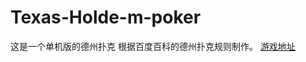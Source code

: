 # Texas-Holde-m-poker
这是一个单机版的德州扑克
根据百度百科的德州扑克规则制作。
[游戏地址](http://liuwx.xyz/Texas-Holde-m-poker/index.html)
